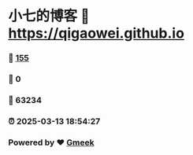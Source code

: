# 小七的博客 :link: https://qigaowei.github.io 
### :page_facing_up: [155](https://qigaowei.github.io/tag.html) 
### :speech_balloon: 0 
### :hibiscus: 63234 
### :alarm_clock: 2025-03-13 18:54:27 
### Powered by :heart: [Gmeek](https://github.com/Meekdai/Gmeek)
